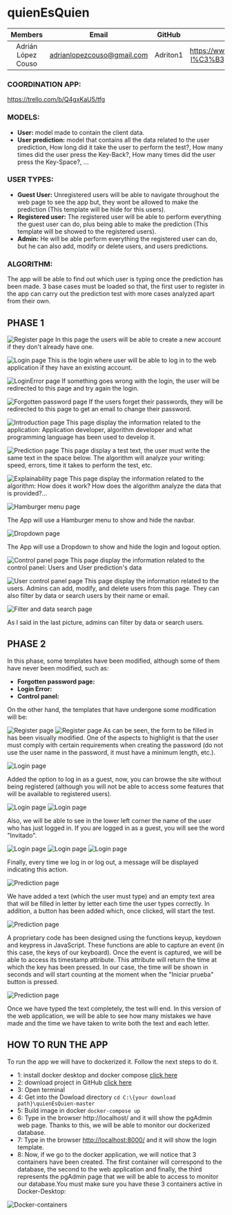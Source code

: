 # quienEsQuien

Members | Email | GitHub | LinkedIn
:------------: | :-----: | :------: | :-----:
Adrián López Couso | adrianlopezcouso@gmail.com | Adriton1 | https://www.linkedin.com/in/adrian-l%C3%B3pez-couso-657988180/

### COORDINATION APP:
https://trello.com/b/Q4gxKaU5/tfg

### MODELS:
- **User:** model made to contain the client data.
- **User prediction:** model that contains all the data related to the user prediction, How long did it take the user to perform the test?, How many times did the user press the Key-Back?, How many times did the user press the Key-Space?, ...

### USER TYPES:
- **Guest User:** Unregistered users will be able to navigate throughout the web page to see the app but, they wont be allowed to make the prediction (This template will be hide for this users).
- **Registered user:** The registered user will be able to perform everything the guest user can do, plus being able to make the prediction (This template will be showed to the registered users).
- **Admin:** He will be able perform everything the registered user can do, but he can also add, modify or delete users, and users predictions.


### ALGORITHM:
The app will be able to find out which user is typing once the prediction has been made. 3 base cases must be loaded so that, the first user to register in the app can carry out the prediction test with more cases analyzed apart from their own.


## PHASE 1

![Register page](/Phase1Images/Registro.png "Register")
In this page the users will be able to create a new account if they don't already have one.

![Login page](/Phase1Images/Login.png "Login")
This is the login where user will be able to log in to the web application if they have an existing account.

![LoginError page](/Phase1Images/LoginError.png "LoginError")
If something goes wrong with the login, the user will be redirected to this page and try again the login.

![Forgotten password page](Phase1Images/Restaurar_Contraseña.png "Password Recovery Page")
If the users forget their passwords, they will be redirected to this page to get an email to change their password.

![Introduction page](Phase1Images/Introducción.png "Introduction")
This page display the information related to the application: Application developer, algorithm developer and what programming language has been used to develop it.

![Prediction page](Phase1Images/Predicción.png "Prediction")
This page display a test text, the user must write the same text in the space below. The algorithm will analyze your writing: speed, errors, time it takes to perform the test, etc.

![Explainability page](Phase1Images/Explicatividad.png "Explainability")
This page display the information related to the algorithm: How does it work? How does the algorithm analyze the data that is provided?...

![Hamburger menu page](Phase1Images/Menu_Hamburguesa.gif "Hamburger menu")

The App will use a Hamburger menu to show and hide the navbar.

![Dropdown page](Phase1Images/Menu_Desplegable.gif "Dropdown")

The App will use a Dropdown to show and hide the login and logout option.

![Control panel page](Phase1Images/Panel_de_Control.png "Control panel")
This page display the information related to the control panel: Users and User prediction's data

![User control panel page](Phase1Images/Panel_de_Control_Usuarios.png "User control panel")
This page display the information related to the users. Admins can add, modify, and delete users from this page. They can also filter by data or search users by their name or email.

![Filter and data search page](Phase1Images/Filtro_y_Busqueda_panel_de_Control.gif "Filter and data search")

As I said in the last picture, admins can filter by data or search users.

## PHASE 2
In this phase, some templates have been modified, although some of them have never been modified, such as:
- **Forgotten password page:** 
- **Login Error:** 
- **Control panel:** 

On the other hand, the templates that have undergone some modification will be:

![Register page](/Phase2Images/Requisitos_Crear_Cuenta.png "Requirements") 
![Register page](/Phase2Images/Sugerencia_Contraseña.png "Suggestions")
As can be seen, the form to be filled in has been visually modified. One of the aspects to highlight is that the user must comply with certain requirements when creating the password (do not use the user name in the password, it must have a minimum length, etc.).

![Login page](/Phase2Images/Acceso_Invitado.png "Login as a guest")

Added the option to log in as a guest, now, you can browse the site without being registered (although you will not be able to access some features that will be available to registered users).

![Login page](/Phase2Images/Sesion_Usuario.png "Username")
![Login page](/Phase2Images/Sesion_Invitado.png "Username Invitado")

Also, we will be able to see in the lower left corner the name of the user who has just logged in. If you are logged in as a guest, you will see the word "Invitado".

![Login page](/Phase2Images/Mensaje_Inicio.png "Login message")
![Login page](/Phase2Images/Mensaje_Sesion_Cerrada.png "logout message")
![Login page](/Phase2Images/Video_Inicio_Cerrar_Sesion.gif "login-logout message video")

Finally, every time we log in or log out, a message will be displayed indicating this action.

![Prediction page](/Phase2Images/Prediccion.png "Prediction page")

We have added a text (which the user must type) and an empty text area that will be filled in letter by letter each time the user types correctly. In addition, a button has been added which, once clicked, will start the test.

![Prediction page](/Phase2Images/Escritura_Prediccion.gif "Prediction page")

A proprietary code has been designed using the functions keyup, keydown and keypress in JavaScript. These functions are able to capture an event (in this case, the keys of our keyboard). Once the event is captured, we will be able to access its timestamp attribute. This attribute will return the time at which the key has been pressed. In our case, the time will be shown in seconds and will start counting at the moment when the "Iniciar prueba" button is pressed.

![Prediction page](/Phase2Images/Consola_Prediccion.gif "Prediction page")

Once we have typed the text completely, the test will end. In this version of the web application, we will be able to see how many mistakes we have made and the time we have taken to write both the text and each letter.


## HOW TO RUN THE APP

To run the app we will have to dockerized it. Follow the next steps to do it.
- 1: install docker desktop and docker compose [click here](https://desktop.docker.com/win/stable/amd64/Docker%20Desktop%20Installer.exe?utm_source=docker&utm_medium=webreferral&utm_campaign=dd-smartbutton&utm_location=header)
- 2: download project in GitHub [click here](https://github.com/Adriton1/quienEsQuien/archive/refs/heads/master.zip)
- 3: Open terminal
- 4: Get into the Dowload directory ```cd C:\{your download path}\quienEsQuien-master```
- 5: Build image in docker ```docker-compose up ```
- 6: Type in the browser http://localhost/ and it will show the pgAdmin web page. Thanks to this, we will be able to monitor our dockerized database.
- 7: Type in the browser [http://localhost:8000/](http://localhost:8000/) and it will show the login template.
- 8: Now, if we go to the docker application, we will notice that 3 containers have been created. The first container will correspond to the database, the second to the web application and finally, the third represents the pgAdmin page that we will be able to access to monitor our database.You must make sure you have these 3 containers active in Docker-Desktop:

![Docker-containers](/DockerImages/Contenedores_activos.PNG "Docker-containers")



